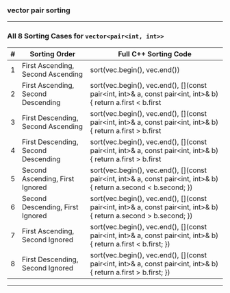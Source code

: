 ### vector pair sorting 


---

### **All 8 Sorting Cases for `vector<pair<int, int>>`**

| #  | Sorting Order                         | Full C++ Sorting Code |
|----|--------------------------------------|----------------------|
| 1  | First Ascending, Second Ascending  | sort(vec.begin(), vec.end()) |
| 2  | First Ascending, Second Descending | sort(vec.begin(), vec.end(), [](const pair<int, int>& a, const pair<int, int>& b) { return a.first < b.first || (a.first == b.first && a.second > b.second); }) |
| 3  | First Descending, Second Ascending | sort(vec.begin(), vec.end(), [](const pair<int, int>& a, const pair<int, int>& b) { return a.first > b.first || (a.first == b.first && a.second < b.second); }) |
| 4  | First Descending, Second Descending | sort(vec.begin(), vec.end(), [](const pair<int, int>& a, const pair<int, int>& b) { return a.first > b.first || (a.first == b.first && a.second > b.second); }) |
| 5  | Second Ascending, First Ignored  | sort(vec.begin(), vec.end(), [](const pair<int, int>& a, const pair<int, int>& b) { return a.second < b.second; })  |
| 6  | Second Descending, First Ignored | sort(vec.begin(), vec.end(), [](const pair<int, int>& a, const pair<int, int>& b) { return a.second > b.second; }) |
| 7  | First Ascending, Second Ignored  | sort(vec.begin(), vec.end(), [](const pair<int, int>& a, const pair<int, int>& b) { return a.first < b.first; }) |
| 8  | First Descending, Second Ignored | sort(vec.begin(), vec.end(), [](const pair<int, int>& a, const pair<int, int>& b) { return a.first > b.first; }) |

--- 

